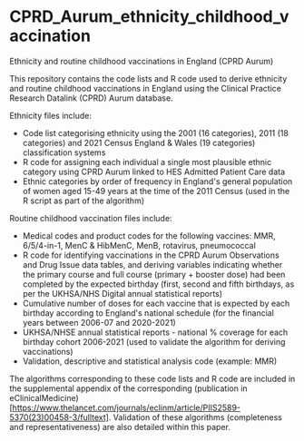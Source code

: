 # CPRD_Aurum_ethnicity_childhood_vaccination
Ethnicity and routine childhood vaccinations in England (CPRD Aurum)

This repository contains the code lists and R code used to derive ethnicity and routine childhood vaccinations in England using the Clinical Practice Research Datalink (CPRD) Aurum database. 

Ethnicity files include:
- Code list categorising ethnicity using the 2001 (16 categories), 2011 (18 categories) and 2021 Census England & Wales (19 categories) classification systems
- R code for assigning each individual a single most plausible ethnic category using CPRD Aurum linked to HES Admitted Patient Care data 
- Ethnic categories by order of frequency in England's general population of women aged 15-49 years at the time of the 2011 Census (used in the R script as part of the algorithm)

Routine childhood vaccination files include:
- Medical codes and product codes for the following vaccines: MMR, 6/5/4-in-1, MenC & HibMenC, MenB, rotavirus, pneumococcal
- R code for identifying vaccinations in the CPRD Aurum Observations and Drug Issue data tables, and deriving variables indicating whether the primary course and full course (primary + booster dose) had been completed by the expected birthday (first, second and fifth birthdays, as per the UKHSA/NHS Digital annual statistical reports)
- Cumulative number of doses for each vaccine that is expected by each birthday according to England's national schedule (for the financial years between 2006-07 and 2020-2021)
- UKHSA/NHSE annual statistical reports - national % coverage for each birthday cohort 2006-2021 (used to validate the algorithm for deriving vaccinations)
- Validation, descriptive and statistical analysis code (example: MMR)

The algorithms corresponding to these code lists and R code are included in the supplemental appendix of the corresponding (publication in eClinicalMedicine)[https://www.thelancet.com/journals/eclinm/article/PIIS2589-5370(23)00458-3/fulltext]. Validation of these algorithms (completeness and representativeness) are also detailed within this paper. 
